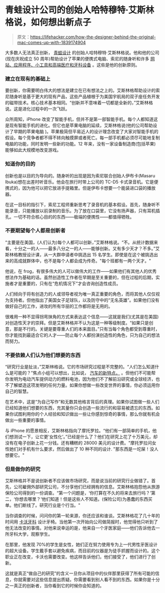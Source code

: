 # 青蛙设计公司的创始人哈特穆特·艾斯林格说，如何想出新点子

> 原文：<https://lifehacker.com/how-the-designer-behind-the-original-mac-comes-up-with-1839174904>

大多数人无法真正创新， [青蛙设计](https://www.frogdesign.com/) 的创始人哈特穆特·艾斯林格说。他和他的公司(现在庆祝成立 50 周年)帮助设计了苹果的便携式电脑、索尼的随身听和许多 [网站、应用程序、小工具和高端医疗和牙科设备](https://www.frogdesign.com/gallery) 。这些是他的创新原则。



### **建立在现有的基础上**

要创新，你需要明白伟大的想法是建立在已有想法之上的。艾斯林格帮助设计的索尼随身听是基于更大的现有产品，这些产品植根于为美国宇航局的双子座任务开发的磁带技术。核心技术基本相同。“创新并不意味着一切都是全新的，”艾斯林格说。这是进化过程中的一次飞跃。

众所周知，iPhone 改变了智能手机，但并不是第一部智能手机。每个人都知道这是现有智能手机的进化。但它也是苹果电脑的延续，艾斯林格说(他的公司帮助设计了早期的苹果电脑 )。苹果极简但平易近人的设计理念改变了大家对智能手机的假设。每个竞争者都不得不转向触摸屏或者死亡。每一部手机都必须尽可能地复制电脑的功能，同时发明一些新的功能。12 年来，没有一家设备制造商(包括苹果)能够如此大规模地改变游戏。

### **知道你的目的**

创新也是以目的为导向的。随身听的出现是因为索尼联合创始人伊布卡(Masaru Ibuka)想在出差时听音乐。他会在旅行时带上公司的 TC-D5 卡式录音机。它是便携式的，因为他可以把它放进手提箱里。但是伊布卡想要一个能装进口袋的播放器。

在这一目标的指引下，索尼工程师重新思考了录音机的基本假设。首先，随身听不能录音，只能播放以前录制的音乐。为了放在口袋里，它没有扬声器，只有耳机插孔。一切不符合核心目的的东西——极端的便携性——都值得牺牲。

### **不要期望每个人都是创新者**

“主要是在美国，(人们认为)每个人都可以创新，”艾斯林格说。“不。从统计数据来看，十分之一的人——最多八分之一的人——能够创新。又有多少天才？不多。”艾斯林格教授设计课，从一大群申请者中挑选出 15 名学生。即使是在这个被挑选出来的高成就群体中，也不是每个人都会成为传奇。"每个班都有一两个天才。"

他说，在 frog，有很多伟大的人可以做伟大的工作——如果他们有其他人的优秀想法作为基础的话。虽然创造性工作者在早期是至关重要的，但在过程的后期，实施者才是重要的，只有在“危机情况下”才会咨询创造性成员。

人们倾向于将有创造力的人或领导者视为唯一真正重要的角色，而将其他人仅仅视为支持者。但他指出了美国女子足球队，以及防守中的“无名英雄”。如果他们没有做好自己的工作，进攻的所有华丽的工作都将是无用的。

很难用一种不显得拐弯抹角的方式来表达这个信息——这就是我们(尤其是在美国)对创造性天才的崇拜。但是艾斯林格并不认为这是一种等级制度。“如果只是创意，那是不行的。关键是要尊重人们的本来面目。”只有当每个角色都受到尊重时，你才能找到最适合它的人才——防止每个人都扮演创造性的角色，只为自己的想法而努力。

### **不要依赖人们认为他们想要的东西**

“研究行业是扯淡，”艾斯林格说。它的市场研究过程是不完整的。“人们怎么知道什么是可能的？”焦点小组可以想出，比如说， [汽车的新特点，](https://www.youtube.com/watch?v=8YDpvMYk5jA) 。但他们不可能帮你发明为电动汽车提供动力的燃料电池，因为他们不了解前沿研究或全球经济，也不了解塑造这项发明的任何力量。如果你想做一些改变世界的事情，你必须运用你自己的智慧。

在艺术中，这是“为自己写作”和无数其他格言背后的真理。如果你试图做一些人们已经知道他们想要的东西，充其量你只会创造一些流行的和容易被遗忘的东西。如果你试图利用你的个人经验和知识做出一些让你感到惊奇的事情，那么你就有机会做出一些重要的事情。

与 iPhone 的愿景相反，艾斯林格指向了摩托罗拉。“他们有一部简单的手机，他们想测试一下，让它更‘女性化’。”已经是什么了？他们在研究上花了十万美元，却没有在电子创新上花一分钱。还有糟糕的 28000 美元的设计费。"摩托罗拉问女性她们对手机有什么要求，然后做出了 10 种不同的设计. "那东西是一坨屎！没人想要它。"

### **但是做你的研究**

艾斯林格并不是说创新者不应该做市场研究，而是说当前的研究行业做错了。首先，公司雇佣外部研究公司，不分享他们已经拥有的信息。艾斯林格抱怨他从旅游保险公司得到的一份调查。“第一个问题是，‘你打算在不久的将来去旅行吗？’第二，‘你想去哪里？’他们知道！但是这些人不知道。(保险公司)为愚蠢的东西买单。他们断线了。研究行业是个行当。"

当你调查的时候，问问你的第一轮来源，你还应该和谁谈。艾斯林格花了几十年的时间用 [卡沃牙科](https://www.kavo.com/en-in/dental-chairs) 设计牙椅。当他第一次开始向公司做简报时，他觉得他只听到了他无法改变的事情。对他来说幸运的是，他来自一个牙医家庭——他们告诉他去一所牙科大学，观察学生。

在那里，他发现 70%的学生是女性，她们正在努力使用专为上一代男性牙医设计的超大设备。学生戴手套以避免疾病，而目前的仪器是为徒手抓握而设计的。这个职业正在改变，卡沃也需要改变。他这样告诉他们，他们接受了，他们进行了创新。

这就是真正“做自己的研究”的含义一旦你从项目中的伙伴那里获得了所有可能的信息，你就需要对这些信息提出质疑。你需要看到别人看不到的东西。如果你是十分之一真正的创新者，当你看到它的时候你会知道的。